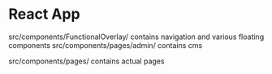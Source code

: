 
# React App
src/components/FunctionalOverlay/ contains navigation and various floating components
src/components/pages/admin/ contains cms




src/components/pages/ contains actual pages
